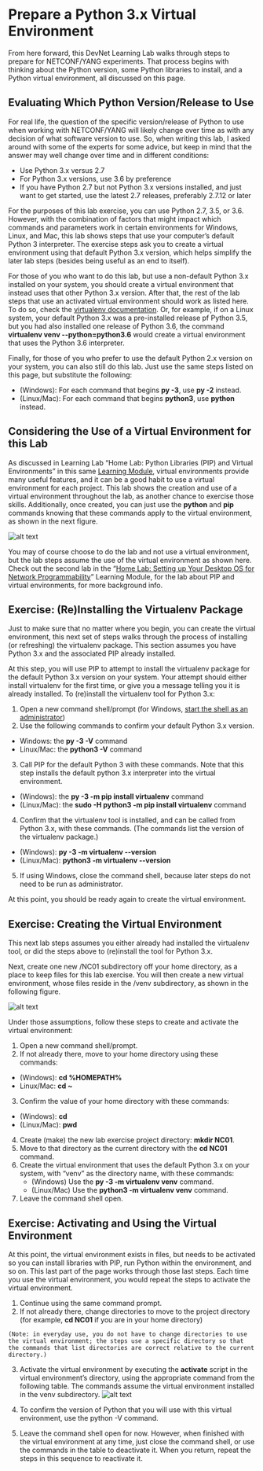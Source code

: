 # Prepare a Python 3.x Virtual Environment

From here forward, this DevNet Learning Lab walks through steps to prepare for NETCONF/YANG experiments. That process begins with thinking about the Python version, some Python libraries to install, and a Python virtual environment, all discussed on this page.

## Evaluating Which Python Version/Release to Use

For real life, the question of the specific version/release of Python to use when working with NETCONF/YANG will likely change over time as with any decision of what software version to use. So, when writing this lab, I asked around with some of the experts for some advice, but keep in mind that the answer may well change over time and in different conditions:

-   Use Python 3.x versus 2.7
-   For Python 3.x versions, use 3.6 by preference
-   If you have Python 2.7 but not Python 3.x versions installed, and just want to get started, use the latest 2.7 releases, preferably 2.7.12 or later

For the purposes of this lab exercise, you can use Python 2.7, 3.5, or 3.6. However, with the combination of factors that might impact which commands and parameters work in certain environments for Windows, Linux, and Mac, this lab shows steps that use your computer’s default Python 3 interpreter. The exercise steps ask you to create a virtual environment using that default Python 3.x version, which helps simplify the later lab steps (besides being useful as an end to itself).

For those of you who want to do this lab, but use a non-default Python 3.x installed on your system, you should create a virtual environment that instead uses that other Python 3.x version. After that, the rest of the lab steps that use an activated virtual environment should work as listed here. To do so, check the [virtualenv documentation](https://virtualenv.pypa.io/en/stable/reference/). Or, for example, if on a Linux system, your default Python 3.x was a pre-installed release pf Python 3.5, but you had also installed one release of Python 3.6, the command **virtualenv venv --python=python3.6** would create a virtual environment that uses the Python 3.6 interpreter.

Finally, for those of you who prefer to use the default Python 2.x version on your system, you can also still do this lab. Just use the same steps listed on this page, but substitute the following:

-   (Windows): For each command that begins **py -3**, use **py -2** instead.
-   (Linux/Mac): For each command that begins **python3**, use **python** instead.

## Considering the Use of a Virtual Environment for this Lab

As discussed in Learning Lab “Home Lab: Python Libraries (PIP) and Virtual Environments” in this same [Learning Module](https://learninglabs.cisco.com/modules/home-lab-desktop), virtual environments provide many useful features, and it can be a good habit to use a virtual environment for each project. This lab shows the creation and use of a virtual environment throughout the lab, as another chance to exercise those skills. Additionally, once created, you can just use the **python** and **pip** commands knowing that these commands apply to the virtual environment, as shown in the next figure.

![alt text](/posts/files/02-netconf-04-home-lab-netconf/assets/images/desktop-4-03.png)


You may of course choose to do the lab and not use a virtual environment, but the lab steps assume the use of the virtual environment as shown here. Check out the second lab in the “[Home Lab: Setting up Your Desktop OS for Network Programmability](https://learninglabs.cisco.com/modules/home-lab-desktop)” Learning Module, for the lab about PIP and virtual environments, for more background info.

## Exercise: (Re)Installing the Virtualenv Package

Just to make sure that no matter where you begin, you can create the virtual environment, this next set of steps walks through the process of installing (or refreshing) the virtualenv package. This section assumes you have Python 3.x and the associated PIP already installed.

At this step, you will use PIP to attempt to install the virtualenv package for the default Python 3.x version on your system. Your attempt should either install virtualenv for the first time, or give you a message telling you it is already installed. To (re)install the virtualenv tool for Python 3.x:

1.  Open a new command shell/prompt (for Windows, [start the shell as an administrator](https://technet.microsoft.com/en-us/library/cc947813(v=ws.10).aspx))
2.  Use the following commands to confirm your default Python 3.x version.
  -   Windows: the **py -3 -V** command
  -   Linux/Mac: the **python3 -V** command
3.  Call PIP for the default Python 3 with these commands. Note that this step installs the default python 3.x interpreter into the virtual environment.
  -   (Windows): the **py -3 -m pip install virtualenv** command
  -   (Linux/Mac): the **sudo -H python3 -m pip install virtualenv** command
4.  Confirm that the virtualenv tool is installed, and can be called from Python 3.x, with these commands. (The commands list the version of the virtualenv package.)
  -   (Windows): **py -3 -m virtualenv --version**
  -   (Linux/Mac): **python3 -m virtualenv --version**
5.  If using Windows, close the command shell, because later steps do not need to be run as administrator.

At this point, you should be ready again to create the virtual environment.

## Exercise: Creating the Virtual Environment

This next lab steps assumes you either already had installed the virtualenv tool, or did the steps above to (re)install the tool for Python 3.x.

Next, create one new /NC01 subdirectory off your home directory, as a place to keep files for this lab exercise. You will then create a new virtual environment, whose files reside in the /venv subdirectory, as shown in the following figure.

![alt text](/posts/files/02-netconf-04-home-lab-netconf/assets/images/desktop-4-04.png)


Under those assumptions, follow these steps to create and activate the virtual environment:

1.  Open a new command shell/prompt.
2.  If not already there, move to your home directory using these commands:
  -   (Windows): **cd %HOMEPATH%**
  -   Linux/Mac: **cd ~**
3.  Confirm the value of your home directory with these commands:
  -   (Windows): **cd**
  -   (Linux/Mac): **pwd**
4.  Create (make) the new lab exercise project directory: **mkdir NC01**.
5.  Move to that directory as the current directory with the **cd NC01** command.
6.  Create the virtual environment that uses the default Python 3.x on your system, with “venv” as the directory name, with these commands:
    -   (Windows) Use the **py -3 -m virtualenv venv** command.
    -   (Linux/Mac) Use the **python3 -m virtualenv venv** command.
7.  Leave the command shell open.

## Exercise: Activating and Using the Virtual Environment

At this point, the virtual environment exists in files, but needs to be activated so you can install libraries with PIP, run Python within the environment, and so on. This last part of the page works through those last steps. Each time you use the virtual environment, you would repeat the steps to activate the virtual environment.

1.  Continue using the same command prompt.
1.  If not already there, change directories to move to the project directory (for example, **cd NC01** if you are in your home directory)
```
(Note: in everyday use, you do not have to change directories to use the virtual environment; the steps use a specific directory so that the commands that list directories are correct relative to the current directory.)
```
3.  Activate the virtual environment by executing the **activate** script in the virtual environment’s directory, using the appropriate command from the following table. The commands assume the virtual environment installed in the venv subdirectory.
![alt text](/posts/files/02-netconf-04-home-lab-netconf/assets/images/desktop-4-table-01.png)

4.  To confirm the version of Python that you will use with this virtual environment, use the python -V command.
5.  Leave the command shell open for now. However, when finished with the virtual environment at any time, just close the command shell, or use the commands in the table to deactivate it. When you return, repeat the steps in this sequence to reactivate it.
